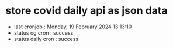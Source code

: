 # store covid daily api as json data

- last cronjob : Monday, 19 February 2024 13:13:10
- status og cron : success
- status daily cron : success
      
      